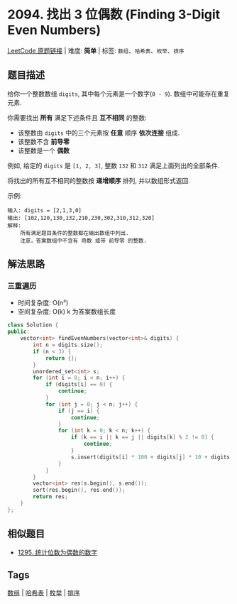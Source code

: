 # 2094. 找出 3 位偶数 (Finding 3-Digit Even Numbers)

[LeetCode 原题链接](https://leetcode.cn/problems/finding-3-digit-even-numbers/) | 难度: **简单** | 标签: `数组`、`哈希表`、`枚举`、`排序`

## 题目描述

给你一个整数数组 `digits`, 其中每个元素是一个数字(`0 - 9`). 数组中可能存在重复元素.

你需要找出 **所有** 满足下述条件且 **互不相同** 的整数:

- 该整数由 `digits` 中的三个元素按 **任意** 顺序 **依次连接** 组成.
- 该整数不含 **前导零**
- 该整数是一个 **偶数**

例如, 给定的 `digits` 是 `[1, 2, 3]`, 整数 `132` 和 `312` 满足上面列出的全部条件.

将找出的所有互不相同的整数按 **递增顺序** 排列, 并以数组形式返回.

示例:

```plaintext
输入: digits = [2,1,3,0]
输出: [102,120,130,132,210,230,302,310,312,320]
解释:
    所有满足题目条件的整数都在输出数组中列出. 
    注意，答案数组中不含有 奇数 或带 前导零 的整数.
```

## 解法思路

### 三重遍历

- 时间复杂度: O(n³)
- 空间复杂度: O(k) k 为答案数组长度

```cpp
class Solution {
public:
    vector<int> findEvenNumbers(vector<int>& digits) {
        int n = digits.size();
        if (n < 3) {
            return {};
        }
        unordered_set<int> s;
        for (int i = 0; i < n; i++) {
            if (digits[i] == 0) {
                continue;
            }
            for (int j = 0; j < n; j++) {
                if (j == i) {
                    continue;
                }
                for (int k = 0; k < n; k++) {
                    if (k == i || k == j || digits[k] % 2 != 0) {
                        continue;
                    }
                    s.insert(digits[i] * 100 + digits[j] * 10 + digits[k]);
                }
            }
        }
        vector<int> res(s.begin(), s.end());
        sort(res.begin(), res.end());
        return res;
    }
};
```

## 相似题目

- [1295. 统计位数为偶数的数字](https://leetcode.cn/problems/find-numbers-with-even-number-of-digits/)

## Tags

[数组](/tags/array.md) | [哈希表](/tags/hash-table.md) | [枚举](/tags/enumeration.md) | [排序](/tags/sorting.md)
